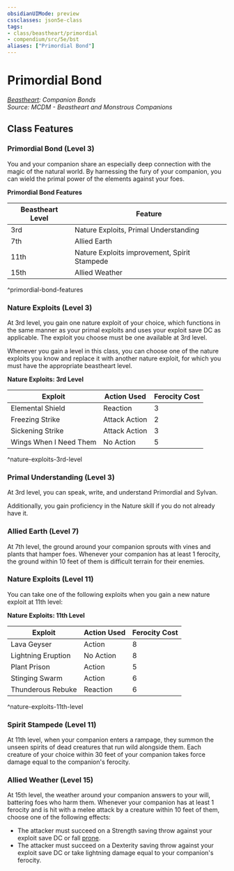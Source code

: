 ```yaml
---
obsidianUIMode: preview
cssclasses: json5e-class
tags:
- class/beastheart/primordial
- compendium/src/5e/bst
aliases: ["Primordial Bond"]
---
```

# Primordial Bond
*[Beastheart](./beastheart-bst.md#): Companion Bonds*  
*Source: MCDM - Beastheart and Monstrous Companions*  


## Class Features

### Primordial Bond (Level 3)

You and your companion share an especially deep connection with the magic of the natural world. By harnessing the fury of your companion, you can wield the primal power of the elements against your foes.

**Primordial Bond Features**

| Beastheart Level | Feature |
|------------------|---------|
| 3rd | Nature Exploits, Primal Understanding |
| 7th | Allied Earth |
| 11th | Nature Exploits improvement, Spirit Stampede |
| 15th | Allied Weather |
^primordial-bond-features

### Nature Exploits (Level 3)

At 3rd level, you gain one nature exploit of your choice, which functions in the same manner as your primal exploits and uses your exploit save DC as applicable. The exploit you choose must be one available at 3rd level.

Whenever you gain a level in this class, you can choose one of the nature exploits you know and replace it with another nature exploit, for which you must have the appropriate beastheart level.

**Nature Exploits: 3rd Level**

| Exploit | Action Used | Ferocity Cost |
|---------|-------------|---------------|
| Elemental Shield | Reaction | 3 |
| Freezing Strike | Attack Action | 2 |
| Sickening Strike | Attack Action | 3 |
| Wings When I Need Them | No Action | 5 |
^nature-exploits-3rd-level

### Primal Understanding (Level 3)

At 3rd level, you can speak, write, and understand Primordial and Sylvan.

Additionally, you gain proficiency in the Nature skill if you do not already have it.

### Allied Earth (Level 7)

At 7th level, the ground around your companion sprouts with vines and plants that hamper foes. Whenever your companion has at least 1 ferocity, the ground within 10 feet of them is difficult terrain for their enemies.

### Nature Exploits (Level 11)

You can take one of the following exploits when you gain a new nature exploit at 11th level:

**Nature Exploits: 11th Level**

| Exploit | Action Used | Ferocity Cost |
|---------|-------------|---------------|
| Lava Geyser | Action | 8 |
| Lightning Eruption | No Action | 8 |
| Plant Prison | Action | 5 |
| Stinging Swarm | Action | 6 |
| Thunderous Rebuke | Reaction | 6 |
^nature-exploits-11th-level

### Spirit Stampede (Level 11)

At 11th level, when your companion enters a rampage, they summon the unseen spirits of dead creatures that run wild alongside them. Each creature of your choice within 30 feet of your companion takes force damage equal to the companion's ferocity.

### Allied Weather (Level 15)

At 15th level, the weather around your companion answers to your will, battering foes who harm them. Whenever your companion has at least 1 ferocity and is hit with a melee attack by a creature within 10 feet of them, choose one of the following effects:

- The attacker must succeed on a Strength saving throw against your exploit save DC or fall [prone](../../Rules%20&%20Options/5e%20Rules/conditions.md##prone).  
- The attacker must succeed on a Dexterity saving throw against your exploit save DC or take lightning damage equal to your companion's ferocity.